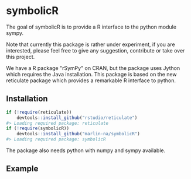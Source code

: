<!-- README.md is generated from README.Rmd. Please edit that file -->
symbolicR
=========

The goal of symbolicR is to provide a R interface to the python module sympy.

Note that currently this package is rather under experiment, if you are interested, please feel free to give any suggestion, contribute or take over this project.

We have a R package "rSymPy" on CRAN, but the package uses Jython which requires the Java installation. This package is based on the new reticulate package which provides a remarkable R interface to python.

Installation
------------

``` r
if (!require(reticulate))
    devtools::install_github("rstudio/reticulate")
#> Loading required package: reticulate
if (!require(symbolicR))
    devtools::install_github("marlin-na/symbolicR")
#> Loading required package: symbolicR
```

The package also needs python with numpy and sympy available.

Example
-------
